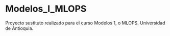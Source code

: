 # Modelos_I_MLOPS
Proyecto sustituto realizado para el curso Modelos 1, o MLOPS. Universidad de Antioquia.
